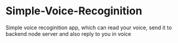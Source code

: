 # Simple-Voice-Recoginition
Simple voice recoginition app, which can read your voice, send it to backend node server and also reply to you in voice
